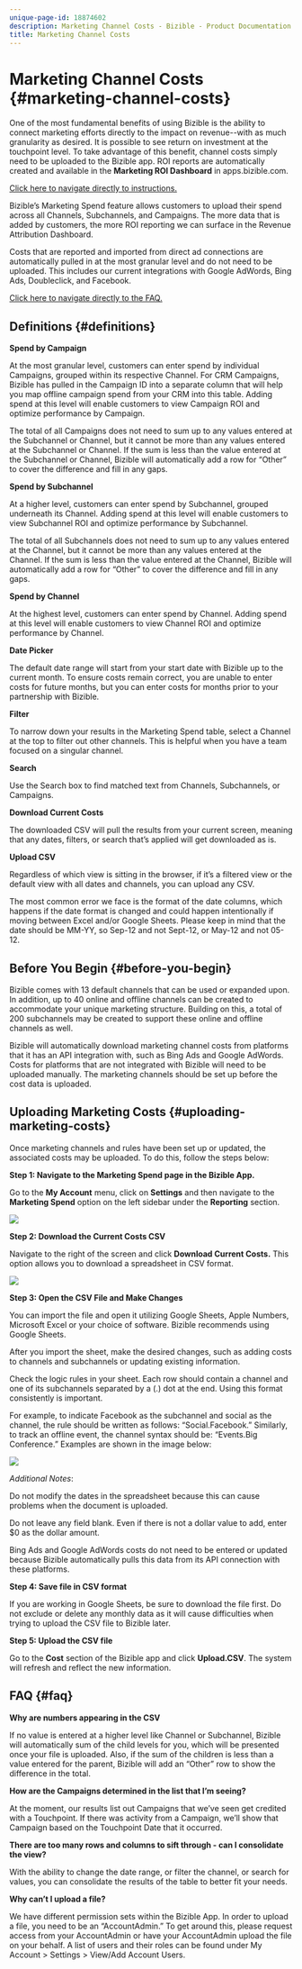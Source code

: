 ```yaml
---
unique-page-id: 18874602
description: Marketing Channel Costs - Bizible - Product Documentation
title: Marketing Channel Costs
---
```


# Marketing Channel Costs {#marketing-channel-costs}

One of the most fundamental benefits of using Bizible is the ability to connect marketing efforts directly to the impact on revenue--with as much granularity as desired. It is possible to see return on investment at the touchpoint level. To take advantage of this benefit, channel costs simply need to be uploaded to the Bizible app. ROI reports are automatically created and available in the **Marketing ROI Dashboard** in apps.bizible.com.

[Click here to navigate directly to instructions.](/help/marketing-spend/spend-management/marketing-channel-costs.md#uploading-marketing-costs)

Bizible’s Marketing Spend feature allows customers to upload their spend across all Channels, Subchannels, and Campaigns. The more data that is added by customers, the more ROI reporting we can surface in the Revenue Attribution Dashboard.

Costs that are reported and imported from direct ad connections are automatically pulled in at the most granular level and do not need to be uploaded. This includes our current integrations with Google AdWords, Bing Ads, Doubleclick, and Facebook.

[Click here to navigate directly to the FAQ.](/help/marketing-spend/spend-management/marketing-channel-costs.md#faq)

## Definitions {#definitions}

**Spend by Campaign**

At the most granular level, customers can enter spend by individual Campaigns, grouped within its respective Channel. For CRM Campaigns, Bizible has pulled in the Campaign ID into a separate column that will help you map offline campaign spend from your CRM into this table. Adding spend at this level will enable customers to view Campaign ROI and optimize performance by Campaign.

The total of all Campaigns does not need to sum up to any values entered at the Subchannel or Channel, but it cannot be more than any values entered at the Subchannel or Channel. If the sum is less than the value entered at the Subchannel or Channel, Bizible will automatically add a row for “Other” to cover the difference and fill in any gaps.

**Spend by Subchannel**

At a higher level, customers can enter spend by Subchannel, grouped underneath its Channel. Adding spend at this level will enable customers to view Subchannel ROI and optimize performance by Subchannel.

The total of all Subchannels does not need to sum up to any values entered at the Channel, but it cannot be more than any values entered at the Channel. If the sum is less than the value entered at the Channel, Bizible will automatically add a row for “Other” to cover the difference and fill in any gaps.

**Spend by Channel**

At the highest level, customers can enter spend by Channel. Adding spend at this level will enable customers to view Channel ROI and optimize performance by Channel.

**Date Picker**

The default date range will start from your start date with Bizible up to the current month. To ensure costs remain correct, you are unable to enter costs for future months, but you can enter costs for months prior to your partnership with Bizible.

**Filter**

To narrow down your results in the Marketing Spend table, select a Channel at the top to filter out other channels. This is helpful when you have a team focused on a singular channel.

**Search**

Use the Search box to find matched text from Channels, Subchannels, or Campaigns.

**Download Current Costs**

The downloaded CSV will pull the results from your current screen, meaning that any dates, filters, or search that’s applied will get downloaded as is.

**Upload CSV**

Regardless of which view is sitting in the browser, if it’s a filtered view or the default view with all dates and channels, you can upload any CSV.

The most common error we face is the format of the date columns, which happens if the date format is changed and could happen intentionally if moving between Excel and/or Google Sheets. Please keep in mind that the date should be MM-YY, so Sep-12 and not Sept-12, or May-12 and not 05-12.

## Before You Begin {#before-you-begin}

Bizible comes with 13 default channels that can be used or expanded upon. In addition, up to 40 online and offline channels can be created to accommodate your unique marketing structure. Building on this, a total of 200 subchannels may be created to support these online and offline channels as well.

Bizible will automatically download marketing channel costs from platforms that it has an API integration with, such as Bing Ads and Google AdWords. Costs for platforms that are not integrated with Bizible will need to be uploaded manually. The marketing channels should be set up before the cost data is uploaded.

## Uploading Marketing Costs {#uploading-marketing-costs}

Once marketing channels and rules have been set up or updated, the associated costs may be uploaded. To do this, follow the steps below:

**Step 1: Navigate to the Marketing Spend page in the Bizible App.**

Go to the **My Account** menu, click on **Settings** and then navigate to the **Marketing Spend** option on the left sidebar under the **Reporting** section.

![](assets/1.png)

**Step 2: Download the Current Costs CSV**

Navigate to the right of the screen and click **Download Current Costs.** This option allows you to download a spreadsheet in CSV format.

![](assets/2.png)

**Step 3: Open the CSV File and Make Changes**

You can import the file and open it utilizing Google Sheets, Apple Numbers, Microsoft Excel or your choice of software. Bizible recommends using Google Sheets.

After you import the sheet, make the desired changes, such as adding costs to channels and subchannels or updating existing information.

Check the logic rules in your sheet. Each row should contain a channel and one of its subchannels separated by a (.) dot at the end. Using this format consistently is important.

For example, to indicate Facebook as the subchannel and social as the channel, the rule should be written as follows: “Social.Facebook.” Similarly, to track an offline event, the channel syntax should be: “Events.Big Conference.” Examples are shown in the image below:

![](assets/3.png)  

_Additional Notes_:

Do not modify the dates in the spreadsheet because this can cause problems when the document is uploaded.

Do not leave any field blank. Even if there is not a dollar value to add, enter $0 as the dollar amount.

Bing Ads and Google AdWords costs do not need to be entered or updated because Bizible automatically pulls this data from its API connection with these platforms.

**Step 4: Save file in CSV format**

If you are working in Google Sheets, be sure to download the file first. Do not exclude or delete any monthly data as it will cause difficulties when trying to upload the CSV file to Bizible later.

**Step 5: Upload the CSV file**

Go to the **Cost** section of the Bizible app and click **Upload.CSV**. The system will refresh and reflect the new information.

## FAQ {#faq}

**Why are numbers appearing in the CSV**

If no value is entered at a higher level like Channel or Subchannel, Bizible will automatically sum of the child levels for you, which will be presented once your file is uploaded. Also, if the sum of the children is less than a value entered for the parent, Bizible will add an “Other” row to show the difference in the total.

**How are the Campaigns determined in the list that I’m seeing?**

At the moment, our results list out Campaigns that we’ve seen get credited with a Touchpoint. If there was activity from a Campaign, we’ll show that Campaign based on the Touchpoint Date that it occurred.

**There are too many rows and columns to sift through - can I consolidate the view?**

With the ability to change the date range, or filter the channel, or search for values, you can consolidate the results of the table to better fit your needs.

**Why can’t I upload a file?**

We have different permission sets within the Bizible App. In order to upload a file, you need to be an “AccountAdmin.” To get around this, please request access from your AccountAdmin or have your AccountAdmin upload the file on your behalf. A list of users and their roles can be found under My Account > Settings > View/Add Account Users.
